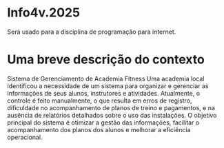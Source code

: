 # Info4v.2025
Será usado para a disciplina de programação para internet.

# Uma breve descrição do contexto
Sistema de Gerenciamento de Academia Fitness
Uma academia local identificou a necessidade de um sistema para organizar e
gerenciar as informações de seus alunos, instrutores e atividades. Atualmente, o
controle é feito manualmente, o que resulta em erros de registro, dificuldade no
acompanhamento de planos de treino e pagamentos, e na ausência de relatórios
detalhados sobre o uso das instalações. O objetivo principal do sistema é otimizar a
gestão das informações, facilitar o acompanhamento dos planos dos alunos e melhorar
a eficiência operacional.

